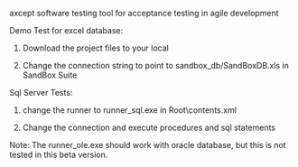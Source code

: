 axcept
software testing tool for acceptance testing in agile development

Demo Test for excel database:
1) Download the project files to your local

2) Change the connection string to point to sandbox_db/SandBoxDB.xls in SandBox Suite

Sql Server Tests:
1) change the runner to runner_sql.exe in Root\contents.xml

2) Change the connection and execute procedures and sql statements

Note:
The runner_ole.exe should work with oracle database, but this is not tested in this beta version.
